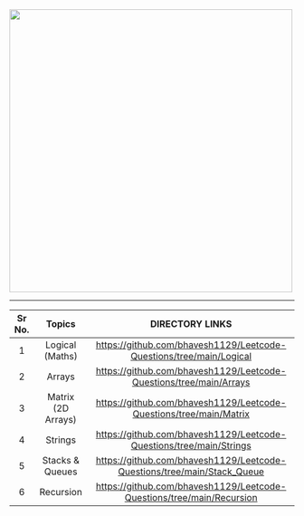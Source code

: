 <a href="https://leetcode.com/bhavesh_1129/">
  <img src="http://terrylu.tech/2021/05/22/leetcode/cover.png" width="500px">
</a>

<hr/>

| Sr No. |Topics | DIRECTORY LINKS |
| :---: | :---: | :-: |
| 1 | Logical (Maths) | https://github.com/bhavesh1129/Leetcode-Questions/tree/main/Logical |
| 2 | Arrays | https://github.com/bhavesh1129/Leetcode-Questions/tree/main/Arrays |
| 3 | Matrix (2D Arrays) | https://github.com/bhavesh1129/Leetcode-Questions/tree/main/Matrix |
| 4 | Strings | https://github.com/bhavesh1129/Leetcode-Questions/tree/main/Strings |
| 5 | Stacks & Queues | https://github.com/bhavesh1129/Leetcode-Questions/tree/main/Stack_Queue |
| 6 | Recursion | https://github.com/bhavesh1129/Leetcode-Questions/tree/main/Recursion |

